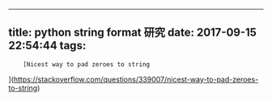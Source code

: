 
---
title: python string format 研究
date: 2017-09-15 22:54:44
tags:
---
        [Nicest way to pad zeroes to string
](https://stackoverflow.com/questions/339007/nicest-way-to-pad-zeroes-to-string)